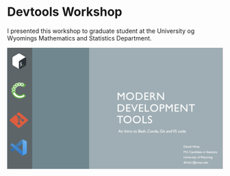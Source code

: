 # Devtools Workshop

I presented this workshop to graduate student at the University og Wyomings Mathematics and Statistics Department. 

![image](/First_Slide.PNG)
